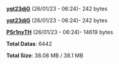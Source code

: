 [**yqt23djG**](/data/yqt23djG.txt) (26/01/23 - 06:24)- 242 bytes

[**yqt23djG**](/data/yqt23djG.txt) (26/01/23 - 06:24)- 242 bytes

[**PSr1nyTH**](/data/PSr1nyTH.txt) (26/01/23 - 06:24)- 14619 bytes

**Total Datas**: 6442

**Total Size**: 38.08 MB / 38.1 MB